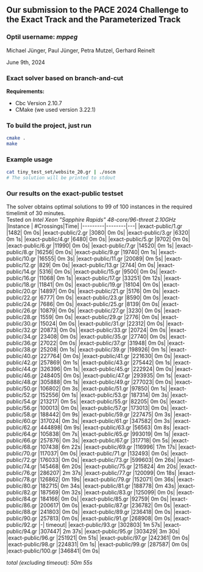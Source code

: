 ## Our submission to the PACE 2024 Challenge to the Exact Track and the Parameterized Track
### Optil username: *mppeg*

Michael Jünger, Paul Jünger, Petra Mutzel, Gerhard Reinelt

June 9th, 2024

### Exact solver based on branch-and-cut

**Requirements:**
- Cbc Version 2.10.7
- CMake (we used version 3.22.1)

### To build the project, just run
```bash
cmake .
make
```

### Example usage
```bash
cat tiny_test_set/website_20.gr | ./oscm
# The solution will be printed to stdout
```

### Our results on the exact-public testset
The solver obtains optimal solutions to 99 of 100 instances in the required timelimit of 30 minutes.\
Tested on _Intel Xeon "Sapphire Rapids" 48-core/96-threat 2.10GHz_
|Instance | #Crossings|Time|
|---------|--------|---|
|exact-public/1.gr |1482| 0m 0s|
|exact-public/2.gr |3080| 0m 0s|
|exact-public/3.gr |6320| 0m 1s|
|exact-public/4.gr |6480| 0m 0s|
|exact-public/5.gr |9702| 0m 0s|
|exact-public/6.gr |11990| 0m 0s|
|exact-public/7.gr |14520| 0m 1s|
|exact-public/8.gr |16256| 0m 0s|
|exact-public/9.gr |19740| 0m 1s|
|exact-public/10.gr |16555| 0m 3s|
|exact-public/11.gr |20089| 0m 5s|
|exact-public/12.gr |829| 0m 0s|
|exact-public/13.gr |2744| 0m 0s|
|exact-public/14.gr |5316| 0m 0s|
|exact-public/15.gr |9500| 0m 0s|
|exact-public/16.gr |11068| 0m 1s|
|exact-public/17.gr |33251| 0m 12s|
|exact-public/18.gr |11841| 0m 0s|
|exact-public/19.gr |18104| 0m 0s|
|exact-public/20.gr |14897| 0m 0s|
|exact-public/21.gr |5176| 0m 0s|
|exact-public/22.gr |6777| 0m 0s|
|exact-public/23.gr |8590| 0m 0s|
|exact-public/24.gr |7686| 0m 0s|
|exact-public/25.gr |8139| 0m 0s|
|exact-public/26.gr |10879| 0m 0s|
|exact-public/27.gr |3230| 0m 0s|
|exact-public/28.gr |1559| 0m 0s|
|exact-public/29.gr |2776| 0m 0s|
|exact-public/30.gr |15024| 0m 0s|
|exact-public/31.gr |22312| 0m 0s|
|exact-public/32.gr |20873| 0m 0s|
|exact-public/33.gr |20724| 0m 0s|
|exact-public/34.gr |23408| 0m 0s|
|exact-public/35.gr |27740| 0m 0s|
|exact-public/36.gr |27022| 0m 0s|
|exact-public/37.gr |31948| 0m 0s|
|exact-public/38.gr |25208| 0m 1s|
|exact-public/39.gr |198926| 0m 1s|
|exact-public/40.gr |227764| 0m 0s|
|exact-public/41.gr |221630| 0m 0s|
|exact-public/42.gr |257869| 0m 1s|
|exact-public/43.gr |275442| 0m 1s|
|exact-public/44.gr |326396| 0m 1s|
|exact-public/45.gr |222924| 0m 0s|
|exact-public/46.gr |248405| 0m 0s|
|exact-public/47.gr |293935| 0m 1s|
|exact-public/48.gr |305888| 0m 1s|
|exact-public/49.gr |277023| 0m 0s|
|exact-public/50.gr |106802| 0m 3s|
|exact-public/51.gr |97850| 0m 1s|
|exact-public/52.gr |152556| 0m 1s|
|exact-public/53.gr |187314| 0m 3s|
|exact-public/54.gr |213217| 0m 5s|
|exact-public/55.gr |82205| 0m 0s|
|exact-public/56.gr |100013| 0m 0s|
|exact-public/57.gr |173013| 0m 0s|
|exact-public/58.gr |188442| 0m 9s|
|exact-public/59.gr |227475| 0m 3s|
|exact-public/60.gr |317024| 0m 3s|
|exact-public/61.gr |347582| 0m 3s|
|exact-public/62.gr |444898| 0m 9s|
|exact-public/63.gr |56563| 0m 8s|
|exact-public/64.gr |105838| 0m 7s|
|exact-public/65.gr |993019| 0m 1s|
|exact-public/66.gr |257876| 0m 3s|
|exact-public/67.gr |317718| 0m 5s|
|exact-public/68.gr |107438| 6m 22s|
|exact-public/69.gr |116996| 17m 17s|
|exact-public/70.gr |117037| 0m 0s|
|exact-public/71.gr |132493| 0m 0s|
|exact-public/72.gr |176033| 0m 0s|
|exact-public/73.gr |599603| 0m 26s|
|exact-public/74.gr |145468| 6m 20s|
|exact-public/75.gr |215824| 4m 20s|
|exact-public/76.gr |286207| 2m 37s|
|exact-public/77.gr |120099| 0m 18s|
|exact-public/78.gr |126862| 0m 19s|
|exact-public/79.gr |152071| 0m 36s|
|exact-public/80.gr |182715| 0m 34s|
|exact-public/81.gr |188778| 0m 43s|
|exact-public/82.gr |187569| 0m 32s|
|exact-public/83.gr |125099| 0m 0s|
|exact-public/84.gr |184166| 0m 0s|
|exact-public/85.gr |92759| 0m 0s|
|exact-public/86.gr |200617| 0m 0s|
|exact-public/87.gr |236782| 0m 0s|
|exact-public/88.gr |241803| 0m 0s|
|exact-public/89.gr |236418| 0m 0s|
|exact-public/90.gr |257813| 0m 0s|
|exact-public/91.gr |268908| 0m 0s|
|exact-public/92.gr |-| timeout|
|exact-public/93.gr |302803| 1m 57s|
|exact-public/94.gr |307447| 2m 37s|
|exact-public/95.gr |303429| 3m 30s|
|exact-public/96.gr |251921| 0m 51s|
|exact-public/97.gr |242361| 0m 0s|
|exact-public/98.gr |224831| 0m 1s|
|exact-public/99.gr |287587| 0m 0s|
|exact-public/100.gr |346841| 0m 0s|

_total (excluding timeout): 50m 55s_